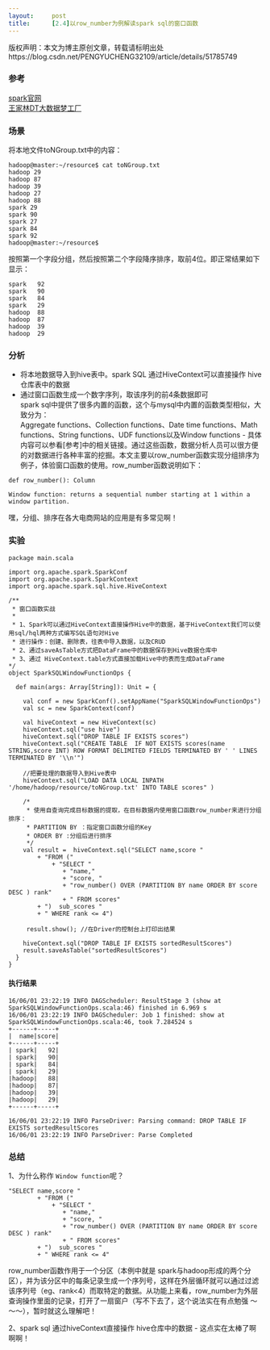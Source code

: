 ```yaml
---
layout:     post
title:      [2.4]以row_number为例解读spark sql的窗口函数
---
```

<div id="article_content" class="article_content clearfix csdn-tracking-statistics" data-pid="blog" data-mod="popu_307" data-dsm="post">
								<div class="article-copyright">
					版权声明：本文为博主原创文章，转载请标明出处					https://blog.csdn.net/PENGYUCHENG32109/article/details/51785749				</div>
								            <div id="content_views" class="markdown_views prism-atom-one-dark">
							<!-- flowchart 箭头图标 勿删 -->
							<svg xmlns="http://www.w3.org/2000/svg" style="display: none;"><path stroke-linecap="round" d="M5,0 0,2.5 5,5z" id="raphael-marker-block" style="-webkit-tap-highlight-color: rgba(0, 0, 0, 0);"></path></svg>
							<h3 id="参考">参考</h3>

<p><a href="http://spark.apache.org/docs/1.6.2/api/scala/index.html#org.apache.spark.sql.functions%24" rel="nofollow">spark官网</a> <br>
<a href="http://weibo.com/ilovepains" rel="nofollow">王家林DT大数据梦工厂</a></p>



<h3 id="场景">场景</h3>

<p>将本地文件toNGroup.txt中的内容：</p>



<pre class="prettyprint"><code class=" hljs ruby">hadoop<span class="hljs-variable">@master</span><span class="hljs-symbol">:~/resource</span><span class="hljs-variable">$ </span>cat toNGroup.txt 
hadoop <span class="hljs-number">29</span>
hadoop <span class="hljs-number">87</span>
hadoop <span class="hljs-number">39</span>
hadoop <span class="hljs-number">27</span>
hadoop <span class="hljs-number">88</span>
spark <span class="hljs-number">29</span>
spark <span class="hljs-number">90</span>
spark <span class="hljs-number">27</span>
spark <span class="hljs-number">84</span>
spark <span class="hljs-number">92</span>
hadoop<span class="hljs-variable">@master</span><span class="hljs-symbol">:~/resource</span><span class="hljs-variable">$ </span></code></pre>

<p>按照第一个字段分组，然后按照第二个字段降序排序，取前4位。即正常结果如下显示：</p>



<pre class="prettyprint"><code class=" hljs ">spark   92
spark   90
spark   84
spark   29
hadoop  88
hadoop  87
hadoop  39
hadoop  29</code></pre>



<h3 id="分析">分析</h3>

<ul>
<li>将本地数据导入到hive表中。spark SQL 通过HiveContext可以直接操作 hive仓库表中的数据</li>
<li>通过窗口函数生成一个数字序列，取该序列的前4条数据即可 <br>
spark sql中提供了很多内置的函数，这个与mysql中内置的函数类型相似，大致分为： <br>
Aggregate functions、Collection functions、Date time functions、Math functions、String functions、UDF functions以及Window functions - 具体内容可以参看[参考]中的相关链接。通过这些函数，数据分析人员可以很方便的对数据进行各种丰富的挖掘。本文主要以row_number函数实现分组排序为例子，体验窗口函数的使用。row_number函数说明如下：</li>
</ul>



<pre class="prettyprint"><code class=" hljs python"><span class="hljs-function"><span class="hljs-keyword">def</span> <span class="hljs-title">row_number</span><span class="hljs-params">()</span>:</span> Column

Window function: returns a sequential number starting at <span class="hljs-number">1</span> within a window partition. </code></pre>

<p>嘿，分组、排序在各大电商网站的应用是有多常见啊！</p>



<h3 id="实验">实验</h3>



<pre class="prettyprint"><code class=" hljs sql">package main.scala

import org.apache.spark.SparkConf
import org.apache.spark.SparkContext
import org.apache.spark.sql.hive.HiveContext

<span class="hljs-comment">/**
 * 窗口函数实战
 * 
 * 1、Spark可以通过HiveContext直接操作Hive中的数据，基于HiveContext我们可以使用sql/hql两种方式编写SQL语句对Hive
 * 进行操作：创建、删除表，往表中导入数据，以及CRUD
 * 2、通过saveAsTable方式把DataFrame中的数据保存到Hive数据仓库中
 * 3、通过 HiveContext.table方式直接加载Hive中的表而生成DataFrame
*/</span>
object SparkSQLWindowFunctionOps {

  def main(args: Array[String]): Unit = {

    val conf = new SparkConf().setAppName("SparkSQLWindowFunctionOps")
    val sc = new SparkContext(conf)

    val hiveContext = new HiveContext(sc)
    hiveContext.sql("use hive")
    hiveContext.sql("<span class="hljs-operator"><span class="hljs-keyword">DROP</span> <span class="hljs-keyword">TABLE</span> <span class="hljs-keyword">IF</span> <span class="hljs-keyword">EXISTS</span> scores<span class="hljs-string">")
    hiveContext.sql("</span><span class="hljs-keyword">CREATE</span> <span class="hljs-keyword">TABLE</span>  <span class="hljs-keyword">IF</span> <span class="hljs-keyword">NOT</span> <span class="hljs-keyword">EXISTS</span> scores(name STRING,score <span class="hljs-keyword">INT</span>) <span class="hljs-keyword">ROW</span> FORMAT DELIMITED FIELDS TERMINATED <span class="hljs-keyword">BY</span> <span class="hljs-string">' '</span> LINES TERMINATED <span class="hljs-keyword">BY</span> <span class="hljs-string">'\\n'</span><span class="hljs-string">")

    //把要处理的数据导入到Hive表中
    hiveContext.sql("</span><span class="hljs-keyword">LOAD</span> DATA <span class="hljs-keyword">LOCAL</span> INPATH <span class="hljs-string">'/home/hadoop/resource/toNGroup.txt'</span> <span class="hljs-keyword">INTO</span> <span class="hljs-keyword">TABLE</span> scores<span class="hljs-string">" )

    /*
     * 使用自查询完成目标数据的提取，在目标数据内使用窗口函数row_number来进行分组排序：
     * PARTITION BY ：指定窗口函数分组的Key
     * ORDER BY :分组后进行排序
     */
    val result =  hiveContext.sql("</span><span class="hljs-keyword">SELECT</span> name,score <span class="hljs-string">"
        + "</span><span class="hljs-keyword">FROM</span> (<span class="hljs-string">"
            + "</span><span class="hljs-keyword">SELECT</span> <span class="hljs-string">"
               + "</span>name,<span class="hljs-string">"
               + "</span>score, <span class="hljs-string">"
               + "</span>row_number() OVER (PARTITION <span class="hljs-keyword">BY</span> name <span class="hljs-keyword">ORDER</span> <span class="hljs-keyword">BY</span> score <span class="hljs-keyword">DESC</span> ) rank<span class="hljs-string">"
               + "</span> <span class="hljs-keyword">FROM</span> scores<span class="hljs-string">"
        + "</span>)  sub_scores <span class="hljs-string">"
        + "</span> <span class="hljs-keyword">WHERE</span> rank &lt;= <span class="hljs-number">4</span><span class="hljs-string">")

     result.show(); //在Driver的控制台上打印出结果

    hiveContext.sql("</span><span class="hljs-keyword">DROP</span> <span class="hljs-keyword">TABLE</span> <span class="hljs-keyword">IF</span> <span class="hljs-keyword">EXISTS</span> sortedResultScores<span class="hljs-string">")
    result.saveAsTable("</span>sortedResultScores<span class="hljs-string">")
  }
}</span></span></code></pre>



<h4 id="执行结果">执行结果</h4>



<pre class="prettyprint"><code class=" hljs asciidoc">16/06/01 23:22:19 INFO DAGScheduler: ResultStage 3 (show at SparkSQLWindowFunctionOps.scala:46) finished in 6.969 s
<span class="hljs-header">16/06/01 23:22:19 INFO DAGScheduler: Job 1 finished: show at SparkSQLWindowFunctionOps.scala:46, took 7.284524 s
+------+-----+</span>
<span class="hljs-header">|  name|score|
+------+-----+</span>
| spark|   92|
| spark|   90|
| spark|   84|
| spark|   29|
|hadoop|   88|
|hadoop|   87|
|hadoop|   39|
<span class="hljs-header">|hadoop|   29|
+------+-----+</span>

16/06/01 23:22:19 INFO ParseDriver: Parsing command: DROP TABLE IF EXISTS sortedResultScores
16/06/01 23:22:19 INFO ParseDriver: Parse Completed</code></pre>



<h3 id="总结">总结</h3>

<p>1、为什么称作 <code>Window function</code>呢？</p>



<pre class="prettyprint"><code class=" hljs sql">"<span class="hljs-operator"><span class="hljs-keyword">SELECT</span> name,score <span class="hljs-string">"
        + "</span><span class="hljs-keyword">FROM</span> (<span class="hljs-string">"
            + "</span><span class="hljs-keyword">SELECT</span> <span class="hljs-string">"
               + "</span>name,<span class="hljs-string">"
               + "</span>score, <span class="hljs-string">"
               + "</span>row_number() OVER (PARTITION <span class="hljs-keyword">BY</span> name <span class="hljs-keyword">ORDER</span> <span class="hljs-keyword">BY</span> score <span class="hljs-keyword">DESC</span> ) rank<span class="hljs-string">"
               + "</span> <span class="hljs-keyword">FROM</span> scores<span class="hljs-string">"
        + "</span>)  sub_scores <span class="hljs-string">"
        + "</span> <span class="hljs-keyword">WHERE</span> rank &lt;= <span class="hljs-number">4</span><span class="hljs-string">"</span></span></code></pre>

<p>row_number函数作用于一个分区（本例中就是 spark与hadoop形成的两个分区），并为该分区中的每条记录生成一个序列号，这样在外层循环就可以通过过滤该序列号（eg、rank&lt;4）而取特定的数据。从功能上来看，row_number为外层查询操作里面的记录，打开了一扇窗户（写不下去了，这个说法实在有点勉强 ～～～），暂时就这么理解吧！</p>

<p>2、spark sql 通过hiveContext直接操作 hive仓库中的数据 - 这点实在太棒了啊啊啊！</p>            </div>
						<link href="https://csdnimg.cn/release/phoenix/mdeditor/markdown_views-9e5741c4b9.css" rel="stylesheet">
                </div>